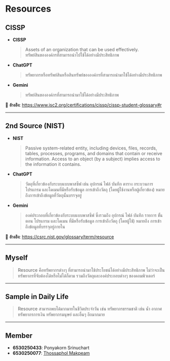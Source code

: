 # **Resources**

## **CISSP**
- **CISSP**  
  > Assets of an organization that can be used effectively.  
  > ทรัพย์สินขององค์กรที่สามารถนำไปใช้ได้อย่างมีประสิทธิภาพ  

- **ChatGPT**  
  > ทรัพยากรหรือทรัพย์สินหรือสินทรัพย์ขององค์กรที่สามารถนำมาใช้ได้อย่างมีประสิทธิภาพ  

- **Gemini**  
  > ทรัพย์สินขององค์กรที่สามารถนำมาใช้ได้อย่างมีประสิทธิภาพ  

📌 **อ้างอิง**: https://www.isc2.org/certifications/cissp/cissp-student-glossary#r

---

## **2nd Source (NIST)**
- **NIST**  
  > Passive system-related entity, including devices, files, records, tables, processes, programs, and domains that contain or receive information. Access to an object (by a subject) implies access to the information it contains.  

- **ChatGPT**  
  > วัตถุที่เกี่ยวข้องกับระบบแบบพาสซีฟ เช่น อุปกรณ์ ไฟล์ บันทึก ตาราง กระบวนการ โปรแกรม และโดเมนที่มีหรือรับข้อมูล การเข้าถึงวัตถุ (โดยผู้ใช้งานหรือผู้เกี่ยวข้อง) หมายถึงการเข้าถึงข้อมูลที่วัตถุนั้นบรรจุอยู่  

- **Gemini**  
  > องค์ประกอบที่เกี่ยวข้องกับระบบแบบพาสซีฟ ซึ่งรวมถึง อุปกรณ์ ไฟล์ บันทึก รายการ ขั้นตอน โปรแกรม และโดเมน ที่มีหรือรับข้อมูล การเข้าถึงวัตถุ (โดยผู้ใช้) หมายถึง การเข้าถึงข้อมูลที่บรรจุอยู่ภายใน  

📌 **อ้างอิง**: https://csrc.nist.gov/glossary/term/resource

---

## **Myself**
> Resource คือทรัพยากรต่างๆ ที่สามารถนำมาใช้ประโยชน์ได้อย่างมีประสิทธิภาพ ไม่ว่าจะเป็นทรัพยากรที่จับต้องได้หรือไม่ได้ก็ตาม รวมถึงวัตถุและองค์ประกอบต่างๆ ของคอมพิวเตอร์  

---

## **Sample in Daily Life**
> Resource สามารถพบได้มากมายในชีวิตประจำวัน เช่น  ทรัพยากรธรรมชาติ เช่น น้ำ อากาศ  ทรัพยากรการเงิน  ทรัพยากรมนุษย์  และอื่นๆ อีกมากมาย  

---

## **Member**
- **6530250433**: Ponyakorn Srinuchart  
- **6530250077**: [Thossaphol Makpeam](https://thossaphol2204.github.io/resources)
